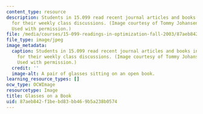 ```yaml
---
content_type: resource
description: Students in 15.099 read recent journal articles and books in preparation
  for their weekly class discussions. (Image courtesy of Tommy Johansen, stock.xchng.
  Used with permission.)
file: /media/courses/15-099-readings-in-optimization-fall-2003/87aeb842f1bebd83bb469b5a238b0574_15-099f03.jpg
file_type: image/jpeg
image_metadata:
  caption: Students in 15.099 read recent journal articles and books in preparation
    for their weekly class discussions. (Image courtesy of Tommy Johansen, [stock.xchng](http://www.freeimages.com/photo/book-s-and-glasses-3-1482596).
    Used with permission.)
  credit: ''
  image-alt: A pair of glasses sitting on an open book.
learning_resource_types: []
ocw_type: OCWImage
resourcetype: Image
title: Glasses on a Book
uid: 87aeb842-f1be-bd83-bb46-9b5a238b0574
---
```

